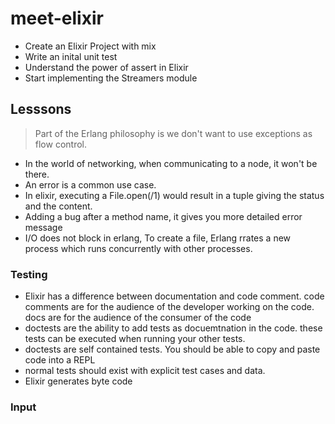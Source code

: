 # meet-elixir
- Create an Elixir Project with mix
- Write an inital unit test
- Understand the power of assert in Elixir
- Start implementing the Streamers module

## Lesssons
>Part of the Erlang philosophy is we don't want to use exceptions as flow control.
- In the world of networking, when communicating to a node, it won't be there.
 - An error is a common use case.
- In elixir, executing a File.open(/1) would result in a tuple giving the status and the content.
- Adding a bug  after a method name, it gives you more detailed error message
- I/O does not block in erlang, To create a file, Erlang rrates a new process which runs concurrently with other processes.

### Testing
- Elixir has a difference between documentation and code comment. code comments are for the audience of the developer working on the code. docs are for the audience of the consumer of the code
- doctests are the ability to add tests as docuemtnation in the code. these tests can be executed when running your other tests. 
 - doctests are self contained tests. You should be able to copy and paste code into  a REPL 
 - normal tests should exist with explicit test cases and data.
- Elixir generates byte code

### Input

